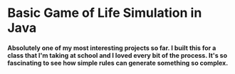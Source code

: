 # Basic Game of Life Simulation in Java

#### Absolutely one of my most interesting projects so far. I built this for a class that I'm taking at school and I loved every bit of the process. It's so fascinating to see how simple rules can generate something so complex.


